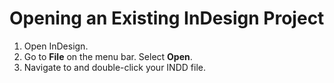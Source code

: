 # Opening an Existing InDesign Project

1. Open InDesign.
2. Go to **File** on the menu bar. Select **Open**.
3. Navigate to and double-click your INDD file.
